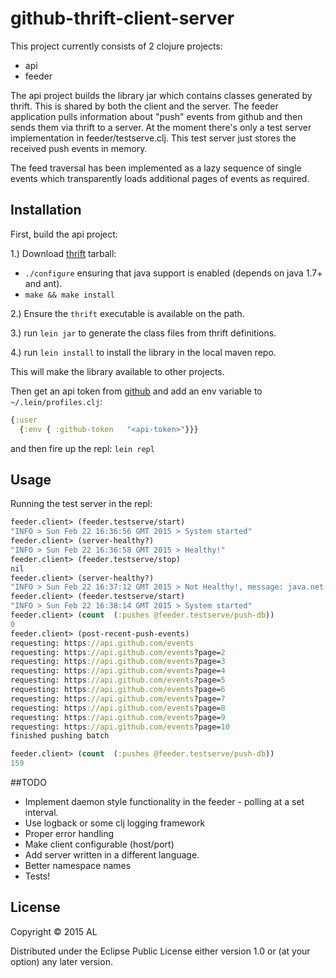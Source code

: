 # github-thrift-client-server

This project currently consists of 2 clojure projects:

 - api     
 - feeder

The api project builds the library jar which contains classes generated by thrift. This is shared by both the client and the server. The feeder application pulls information about "push" events from github and then sends them via thrift to a server. At the moment there's only a test server implementation in feeder/testserve.clj. This test server just stores the received push events in memory.  

The feed traversal has been implemented as a lazy sequence of single events which transparently loads additional pages of events as required. 

## Installation

First, build the api project:

1.) Download [thrift](http://thrift.apache.org/) tarball:
   * `./configure` ensuring that java support is enabled (depends on java 1.7+ and ant).
   * `make && make install`

2.) Ensure the `thrift` executable is available on the path.

3.) run `lein jar` to generate the class files from thrift definitions.

4.) run `lein install` to install the library in the local maven repo.

This will make the library available to other projects.

Then get an api token from [github](https://github.com/blog/1509-personal-api-tokens) and add an env variable to `~/.lein/profiles.clj`:

```clojure
{:user
  {:env { :github-token   "<api-token>"}}}
```

and then fire up the repl: `lein repl` 

## Usage

Running the test server in the repl:

```clojure
feeder.client> (feeder.testserve/start)
"INFO > Sun Feb 22 16:36:56 GMT 2015 > System started"
feeder.client> (server-healthy?)
"INFO > Sun Feb 22 16:36:58 GMT 2015 > Healthy!"
feeder.client> (feeder.testserve/stop)
nil
feeder.client> (server-healthy?)
"INFO > Sun Feb 22 16:37:12 GMT 2015 > Not Healthy!, message: java.net.ConnectException: Connection refused"
feeder.client> (feeder.testserve/start)
"INFO > Sun Feb 22 16:38:14 GMT 2015 > System started"
feeder.client> (count  (:pushes @feeder.testserve/push-db))
0
feeder.client> (post-recent-push-events)
requesting: https://api.github.com/events
requesting: https://api.github.com/events?page=2
requesting: https://api.github.com/events?page=3
requesting: https://api.github.com/events?page=4
requesting: https://api.github.com/events?page=5
requesting: https://api.github.com/events?page=6
requesting: https://api.github.com/events?page=7
requesting: https://api.github.com/events?page=8
requesting: https://api.github.com/events?page=9
requesting: https://api.github.com/events?page=10
finished pushing batch

feeder.client> (count  (:pushes @feeder.testserve/push-db))
159
```
##TODO

* Implement daemon style functionality in the feeder - polling at a set interval.
* Use logback or some clj logging framework 
* Proper error handling
* Make client configurable (host/port)
* Add server written in a different language.
* Better namespace names
* Tests!

## License

Copyright © 2015 AL

Distributed under the Eclipse Public License either version 1.0 or (at
your option) any later version.
